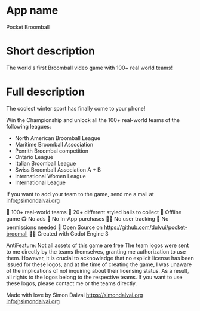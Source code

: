 # App name
Pocket Broomball

# Short description
The world's first Broomball video game with 100+ real world teams!

# Full description

The coolest winter sport has finally come to your phone!

Win the Championship and unlock all the 100+ real-world teams of the following leagues:
- North American Broomball League
- Maritime Broomball Association
- Penrith Broombal competition
- Ontario League
- Italian Broomball League
- Swiss Broomball Association A + B
- International Women League
- International League

If you want to add your team to the game, send me a mail at info@simondalvai.org

🧹 100+ real-world teams
🌈 20+ different styled balls to collect
📡 Offline game
📺 No ads
💸 No In-App purchases
🕵️‍♀️ No user tracking
🛑 No permissions needed
📖 Open Source on https://github.com/dulvui/pocket-broomall
👨‍💻 Created with Godot Engine 3


AntiFeature: Not all assets of this game are free
The team logos were sent to me directly by the teams themselves, granting me authorization to use them. However, it is crucial to acknowledge that no explicit license has been issued for these logos, and at the time of creating the game, I was unaware of the implications of not inquiring about their licensing status. As a result, all rights to the logos belong to the respective teams.
If you want to use these logos, please contact me or the teams directly.


Made with love by Simon Dalvai
https://simondalvai.org
info@simondalvai.org